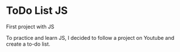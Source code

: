 # ToDo List JS
 First project with JS

To practice and learn JS, I decided to follow a project on Youtube and create a to-do list.
